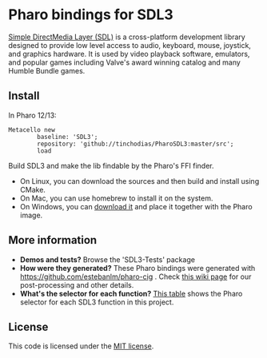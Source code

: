 # Pharo bindings for SDL3

[Simple DirectMedia Layer (SDL)](https://github.com/libsdl-org/SDL) is a cross-platform development library designed to provide low level access to audio, keyboard, mouse, joystick, and graphics hardware. It is used by video playback software, emulators, and popular games including Valve's award winning catalog and many Humble Bundle games.


## Install

In Pharo 12/13:

```smalltalk
Metacello new
        baseline: 'SDL3';
        repository: 'github://tinchodias/PharoSDL3:master/src';
        load
```

Build SDL3 and make the lib findable by the Pharo's FFI finder. 
* On Linux, you can download the sources and then build and install using CMake.
* On Mac, you can use homebrew to install it on the system.
* On Windows, you can [download it](https://github.com/libsdl-org/SDL/releases) and place it together with the Pharo image.


## More information

* **Demos and tests?** Browse the 'SDL3-Tests' package
* **How were they generated?** These Pharo bindings were generated with https://github.com/estebanlm/pharo-cig . Check [this wiki page](../../wiki) for our post-processing and other details.
* **What's the selector for each function?** [This table](https://github.com/pharo-graphics/PharoSDL3/wiki/Table-of-C-Function-and-Pharo-Selector) shows the Pharo selector for each SDL3 function in this project.


## License

This code is licensed under the [MIT license](./LICENSE).
